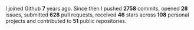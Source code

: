 
I joined Github **7** years ago. Since then I pushed **2758** commits, opened **28** issues, submitted **628** pull requests, received **46** stars across **108** personal projects and contributed to **51** public repositories.
